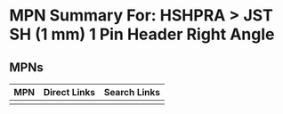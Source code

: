 



# MPN Summary For: HSHPRA > JST SH (1 mm) 1 Pin Header Right Angle

## MPNs
  

|MPN|Direct Links|Search Links|
| :--- | :--- | :--- |
||||

